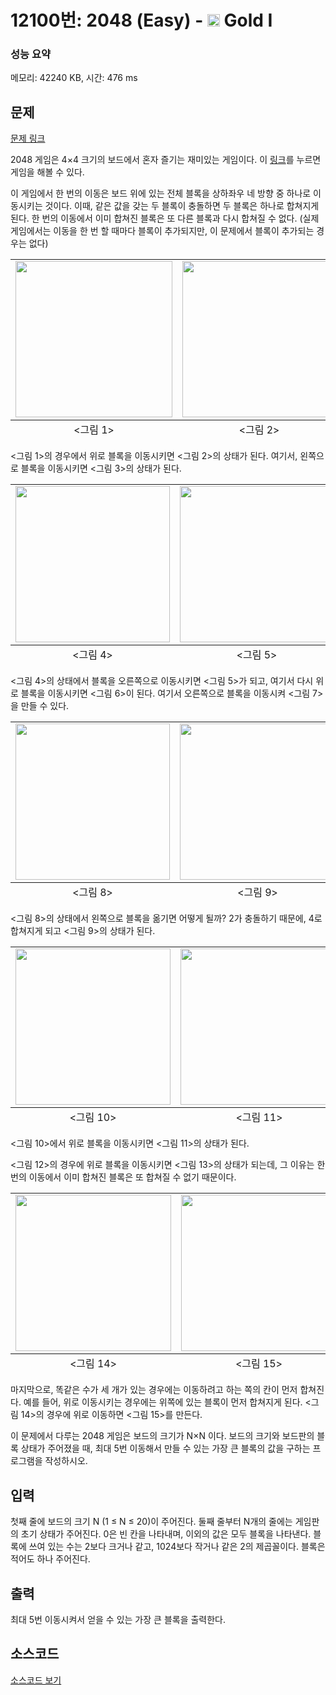 # 12100번: 2048 (Easy) - <img src="https://static.solved.ac/tier_small/15.svg" style="height:20px" /> Gold I

<!-- performance -->
### 성능 요약
메모리: 42240 KB, 시간: 476 ms
<!-- end -->

## 문제

[문제 링크](https://boj.kr/12100)


<p>2048 게임은 4×4 크기의 보드에서 혼자 즐기는 재미있는 게임이다. 이 <a href="https://gabrielecirulli.github.io/2048/">링크</a>를 누르면 게임을 해볼 수 있다.</p>

<p>이 게임에서 한 번의 이동은 보드 위에 있는 전체 블록을 상하좌우 네 방향 중 하나로 이동시키는 것이다. 이때, 같은 값을 갖는 두 블록이 충돌하면 두 블록은 하나로 합쳐지게 된다. 한 번의 이동에서 이미 합쳐진 블록은 또 다른 블록과 다시 합쳐질 수 없다. (실제 게임에서는 이동을 한 번 할 때마다 블록이 추가되지만, 이 문제에서 블록이 추가되는 경우는 없다)</p>

<table class="table">
<tbody>
<tr>
<td style="text-align:center"><img alt="" src="https://onlinejudgeimages.s3-ap-northeast-1.amazonaws.com/problem/12094/1.png" style="height:250px; width:251px"></td>
<td style="text-align:center"><img alt="" src="https://onlinejudgeimages.s3-ap-northeast-1.amazonaws.com/problem/12094/2.png" style="height:250px; width:246px"></td>
<td style="text-align:center"><img alt="" src="https://onlinejudgeimages.s3-ap-northeast-1.amazonaws.com/problem/12094/3.png" style="height:250px; width:250px"></td>
</tr>
</tbody>
<tfoot>
<tr>
<td style="text-align:center">&lt;그림 1&gt;</td>
<td style="text-align:center">&lt;그림 2&gt;</td>
<td style="text-align:center">&lt;그림 3&gt;</td>
</tr>
</tfoot>
</table>

<p>&lt;그림 1&gt;의 경우에서 위로 블록을 이동시키면 &lt;그림 2&gt;의 상태가 된다. 여기서, 왼쪽으로 블록을 이동시키면 &lt;그림 3&gt;의 상태가 된다.</p>

<table class="table">
<tbody>
<tr>
<td style="text-align:center"><img alt="" src="https://onlinejudgeimages.s3-ap-northeast-1.amazonaws.com/problem/12094/4.png" style="height:250px; width:247px"></td>
<td style="text-align:center"><img alt="" src="https://onlinejudgeimages.s3-ap-northeast-1.amazonaws.com/problem/12094/5.png" style="height:250px; width:246px"></td>
<td style="text-align:center"><img alt="" src="https://onlinejudgeimages.s3-ap-northeast-1.amazonaws.com/problem/12094/6.png" style="height:250px; width:247px"></td>
<td style="text-align:center"><img alt="" src="https://onlinejudgeimages.s3-ap-northeast-1.amazonaws.com/problem/12094/7.png" style="height:250px; width:250px"></td>
</tr>
</tbody>
<tfoot>
<tr>
<td style="text-align:center">&lt;그림 4&gt;</td>
<td style="text-align:center">&lt;그림 5&gt;</td>
<td style="text-align:center">&lt;그림 6&gt;</td>
<td style="text-align:center">&lt;그림 7&gt;</td>
</tr>
</tfoot>
</table>

<p>&lt;그림 4&gt;의 상태에서 블록을 오른쪽으로 이동시키면 &lt;그림 5&gt;가 되고, 여기서 다시 위로 블록을 이동시키면 &lt;그림 6&gt;이 된다. 여기서 오른쪽으로 블록을 이동시켜 &lt;그림 7&gt;을 만들 수 있다.</p>

<table class="table">
<tbody>
<tr>
<td style="text-align:center"><img alt="" src="https://onlinejudgeimages.s3-ap-northeast-1.amazonaws.com/problem/12094/8.png" style="height:250px; width:247px"></td>
<td style="text-align:center"><img alt="" src="https://onlinejudgeimages.s3-ap-northeast-1.amazonaws.com/problem/12094/10.png" style="height:250px; width:249px"></td>
</tr>
</tbody>
<tfoot>
<tr>
<td style="text-align:center">&lt;그림 8&gt;</td>
<td style="text-align:center">&lt;그림 9&gt;</td>
</tr>
</tfoot>
</table>

<p>&lt;그림 8&gt;의 상태에서 왼쪽으로 블록을 옮기면 어떻게 될까? 2가 충돌하기 때문에, 4로 합쳐지게 되고 &lt;그림 9&gt;의 상태가 된다.</p>

<table class="table">
<tbody>
<tr>
<td style="text-align:center"><img alt="" src="https://onlinejudgeimages.s3-ap-northeast-1.amazonaws.com/problem/12094/17.png" style="height:250px; width:248px"></td>
<td style="text-align:center"><img alt="" src="https://onlinejudgeimages.s3-ap-northeast-1.amazonaws.com/problem/12094/18.png" style="height:250px; width:252px"></td>
<td style="text-align:center"><img alt="" src="https://onlinejudgeimages.s3-ap-northeast-1.amazonaws.com/problem/12094/19.png" style="height:250px; width:250px"></td>
<td style="text-align:center"><img alt="" src="https://onlinejudgeimages.s3-ap-northeast-1.amazonaws.com/problem/12094/20.png" style="height:250px; width:250px"></td>
</tr>
</tbody>
<tfoot>
<tr>
<td style="text-align:center">&lt;그림 10&gt;</td>
<td style="text-align:center">&lt;그림 11&gt;</td>
<td style="text-align:center">&lt;그림 12&gt;</td>
<td style="text-align:center">&lt;그림 13&gt;</td>
</tr>
</tfoot>
</table>

<p>&lt;그림 10&gt;에서 위로 블록을 이동시키면 &lt;그림 11&gt;의 상태가 된다.&nbsp;</p>

<p>&lt;그림 12&gt;의 경우에 위로 블록을 이동시키면 &lt;그림 13&gt;의 상태가 되는데, 그 이유는 한 번의 이동에서 이미 합쳐진 블록은 또 합쳐질 수 없기 때문이다.</p>

<table class="table">
<tbody>
<tr>
<td style="text-align:center"><img alt="" src="https://onlinejudgeimages.s3-ap-northeast-1.amazonaws.com/problem/12094/21.png" style="height:250px; width:249px"></td>
<td style="text-align:center"><img alt="" src="https://onlinejudgeimages.s3-ap-northeast-1.amazonaws.com/problem/12094/22.png" style="height:250px; width:249px"></td>
</tr>
</tbody>
<tfoot>
<tr>
<td style="text-align:center">&lt;그림 14&gt;</td>
<td style="text-align:center">&lt;그림 15&gt;</td>
</tr>
</tfoot>
</table>

<p>마지막으로, 똑같은 수가 세 개가 있는 경우에는 이동하려고 하는 쪽의 칸이 먼저 합쳐진다. 예를 들어, 위로 이동시키는 경우에는 위쪽에 있는 블록이 먼저 합쳐지게 된다. &lt;그림 14&gt;의 경우에 위로 이동하면 &lt;그림 15&gt;를 만든다.</p>

<p>이 문제에서 다루는 2048 게임은 보드의 크기가 N×N 이다. 보드의 크기와 보드판의 블록 상태가 주어졌을 때, 최대 5번 이동해서 만들 수 있는 가장 큰 블록의 값을 구하는 프로그램을 작성하시오.</p>



## 입력


<p>첫째 줄에 보드의 크기 N (1 ≤ N ≤ 20)이 주어진다. 둘째 줄부터 N개의 줄에는 게임판의 초기 상태가 주어진다. 0은 빈 칸을 나타내며, 이외의 값은 모두 블록을 나타낸다. 블록에 쓰여 있는 수는 2보다 크거나 같고, 1024보다 작거나 같은 2의 제곱꼴이다. 블록은 적어도 하나 주어진다.</p>



## 출력


<p>최대 5번 이동시켜서 얻을 수 있는 가장 큰 블록을&nbsp;출력한다.</p>



## 소스코드

[소스코드 보기](2048%20(Easy).py)
